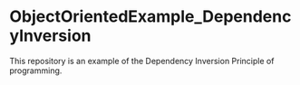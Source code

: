 # ObjectOrientedExample_DependencyInversion
This repository is an example of the Dependency Inversion Principle of programming.
